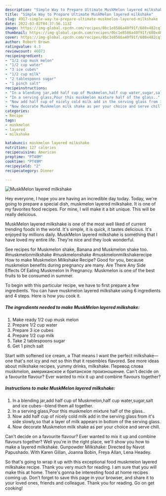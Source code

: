 ```yaml
---
description: "Simple Way to Prepare Ultimate MuskMelon layered milkshake"
title: "Simple Way to Prepare Ultimate MuskMelon layered milkshake"
slug: 4917-simple-way-to-prepare-ultimate-muskmelon-layered-milkshake
date: 2022-03-02T04:37:56.113Z
image: https://img-global.cpcdn.com/recipes/0bc1e8586a40f91f/680x482cq70/muskmelon-layered-milkshake-recipe-main-photo.jpg
thumbnail: https://img-global.cpcdn.com/recipes/0bc1e8586a40f91f/680x482cq70/muskmelon-layered-milkshake-recipe-main-photo.jpg
cover: https://img-global.cpcdn.com/recipes/0bc1e8586a40f91f/680x482cq70/muskmelon-layered-milkshake-recipe-main-photo.jpg
author: Robert Brown
ratingvalue: 4.3
reviewcount: 46073
recipeingredient:
- "1/2 cup musk melon"
- "1/2 cup water"
- "3 ice cubes"
- "1/2 cup milk"
- "2 tablespoons sugar"
- "1 pinch salt"
recipeinstructions:
- "In a blending jar,add half cup of Muskmelon,half cup water,sugar,salt and ice cubes--blend them all together."
- "In a serving glass,Pour this muskmelon mixture half of the glass.."
- "Now add half cup of nicely cold milk add in the serving glass from it&#39;s side slowly,so that a layer of milk appears in bottom of the serving glass."
- "Now decorate Muskmelon milk shake as per your choice and serve chill."
categories:
- Recipe
tags:
- muskmelon
- layered
- milkshake

katakunci: muskmelon layered milkshake 
nutrition: 127 calories
recipecuisine: American
preptime: "PT40M"
cooktime: "PT49M"
recipeyield: "2"
recipecategory: Dinner

---
```



![MuskMelon layered milkshake](https://img-global.cpcdn.com/recipes/0bc1e8586a40f91f/680x482cq70/muskmelon-layered-milkshake-recipe-main-photo.jpg)

Hey everyone, I hope you are having an incredible day today. Today, we're going to prepare a special dish, muskmelon layered milkshake. It is one of my favorites food recipes. For mine, I will make it a bit unique. This will be really delicious.

MuskMelon layered milkshake is one of the most well liked of current trending foods in the world. It's simple, it is quick, it tastes delicious. It's enjoyed by millions daily. MuskMelon layered milkshake is something that I have loved my entire life. They're nice and they look wonderful.

See recipes for Muskmelon shake, Banana and Muskmelon shake too. #muskmelonmilkshake #muskmelonshake #muskmelonmilkshakerecipe How to make Muskmelon Milkshake Recipe? Good for you, because muskmelon benefits during pregnancy are many. Are There Any Side Effects Of Eating Muskmelon In Pregnancy. Muskmelon is one of the best fruits to be consumed in summer.


To begin with this particular recipe, we have to first prepare a few ingredients. You can have muskmelon layered milkshake using 6 ingredients and 4 steps. Here is how you cook it.

<!--inarticleads1-->

##### The ingredients needed to make MuskMelon layered milkshake:

1. Make ready 1/2 cup musk melon
1. Prepare 1/2 cup water
1. Prepare 3 ice cubes
1. Prepare 1/2 cup milk
1. Take 2 tablespoons sugar
1. Get 1 pinch salt


Start with softened ice cream, a That means I want the perfect milkshake—one that&#39;s not icy and not so thin that it resembles flavored. See more ideas about milkshake recipes, yummy drinks, milkshake. Перевод слова muskmelon, американское и британское произношение. Can&#39;t decide on a favourite flavour? Ever wanted to mix it up and combine flavours together? 

<!--inarticleads2-->

##### Instructions to make MuskMelon layered milkshake:

1. In a blending jar,add half cup of Muskmelon,half cup water,sugar,salt and ice cubes--blend them all together.
1. In a serving glass,Pour this muskmelon mixture half of the glass..
1. Now add half cup of nicely cold milk add in the serving glass from it&#39;s side slowly,so that a layer of milk appears in bottom of the serving glass.
1. Now decorate Muskmelon milk shake as per your choice and serve chill.


Can&#39;t decide on a favourite flavour? Ever wanted to mix it up and combine flavours together? Well you&#39;re in the right place, we&#39;ll show you how to make a layered milkshake. Gunpowder Milkshake: Directed by Navot Papushado. With Karen Gillan, Joanna Bobin, Freya Allan, Lena Headey. 

So that's going to wrap it up with this exceptional food muskmelon layered milkshake recipe. Thank you very much for reading. I am sure that you will make this at home. There's gonna be interesting food at home recipes coming up. Don't forget to save this page in your browser, and share it to your loved ones, friends and colleague. Thank you for reading. Go on get cooking!
